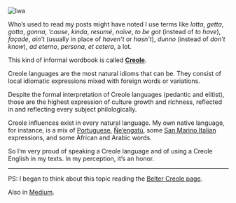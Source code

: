 ![Iwa](//cacilhas.info/img/iwa.png)

Who’s used to read my posts might have noted I use terms like _lotta_, _getta_, _gotta_, _gonna_, _’cause_, _kinda_, _resumé_, _naïve_, _to be got_ (instead of _to have_), _façade_, _ain’t_ (usually in place of _haven’t_ or _hasn’t_), _dunno_ (instead of _don’t know_), _ad eterno_, _persona_, _et cetera_, a lot.

This kind of informal wordbook is called [**Creole**](https://en.wikipedia.org/wiki/Creole_language).

Creole languages are the most natural idioms that can be. They consist of local idiomatic expressions mixed with foreign words or variations.

Despite the formal interpretation of Creole languages (pedantic and elitist), those are the highest expression of culture growth and richness, reflected in and reflecting every subject philologically.

Creole influences exist in every natural language. My own native language, for instance, is a mix of [Portuguese](https://theculturetrip.com/europe/portugal/articles/11-fascinating-facts-about-the-portuguese-language/), [Ñe’engatú](https://www.omniglot.com/writing/nheengatu.htm), some [San Marino Italian](https://www.britannica.com/place/San-Marino-republic-Europe) expressions, and some African and Arabic words.

So I’m very proud of speaking a Creole language and of using a Creole English in my texts. In my perception, it’s an honor.

* * *

PS: I began to think about this topic reading the [Belter Creole page](https://expanse.fandom.com/wiki/Belter_Creole).

Also in [Medium](https://cacilhas.medium.com/using-a-creole-idiom-28ef23281668).